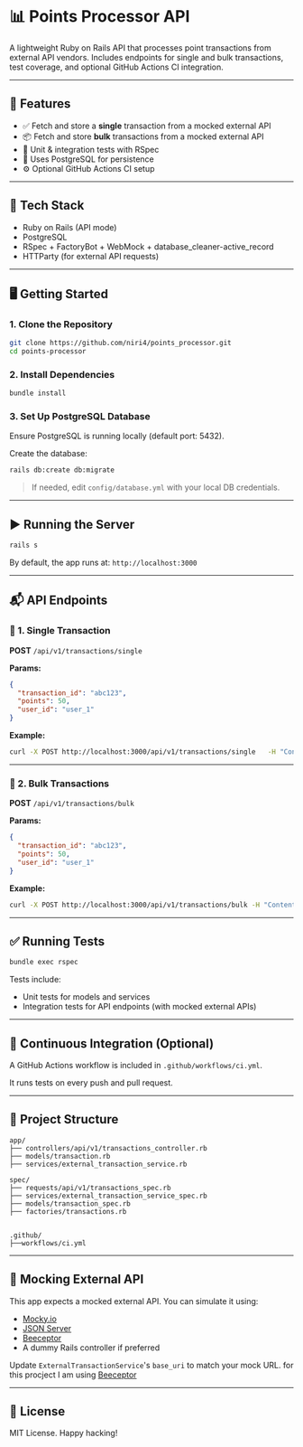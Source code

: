
# 📊 Points Processor API

A lightweight Ruby on Rails API that processes point transactions from external API vendors. Includes endpoints for single and bulk transactions, test coverage, and optional GitHub Actions CI integration.

---

## 🚀 Features

- ✅ Fetch and store a **single** transaction from a mocked external API
- 📦 Fetch and store **bulk** transactions from a mocked external API
- 🧪 Unit & integration tests with RSpec
- 🐘 Uses PostgreSQL for persistence
- ⚙️ Optional GitHub Actions CI setup

---

## 🧰 Tech Stack

- Ruby on Rails (API mode)
- PostgreSQL
- RSpec + FactoryBot + WebMock + database_cleaner-active_record
- HTTParty (for external API requests)

---

## 🖥️ Getting Started

### 1. Clone the Repository

```bash
git clone https://github.com/niri4/points_processor.git
cd points-processor
```

### 2. Install Dependencies

```bash
bundle install
```

### 3. Set Up PostgreSQL Database

Ensure PostgreSQL is running locally (default port: 5432).

Create the database:

```bash
rails db:create db:migrate
```

> If needed, edit `config/database.yml` with your local DB credentials.

---

## ▶️ Running the Server

```bash
rails s
```

By default, the app runs at: `http://localhost:3000`

---

## 📬 API Endpoints

### 🔹 1. Single Transaction

**POST** `/api/v1/transactions/single`

**Params:**
```json
{
  "transaction_id": "abc123",
  "points": 50,
  "user_id": "user_1"
}
```

**Example:**
```bash
curl -X POST http://localhost:3000/api/v1/transactions/single   -H "Content-Type: application/json"   -d '{"transaction_id": "abc123", "points": 50, "user_id": "user_1"}'
```

---

### 🔹 2. Bulk Transactions

**POST** `/api/v1/transactions/bulk`

**Params:**
```json
{
  "transaction_id": "abc123",
  "points": 50,
  "user_id": "user_1"
}

```

**Example:**
```bash
curl -X POST http://localhost:3000/api/v1/transactions/bulk -H "Content-Type: application/json"   -d '{ "transactions": [{"transaction_id": "abc123", "points": 50, "user_id": "user_1"},{"transaction_id": "abc12345", "points": 50, "user_id": "user_1"}, {"transaction_id": "abchelo12345", "points": 50, "user_id": "user_1"}] }'
```

---

## ✅ Running Tests

```bash
bundle exec rspec
```

Tests include:

- Unit tests for models and services
- Integration tests for API endpoints (with mocked external APIs)

---

## 🔄 Continuous Integration (Optional)

A GitHub Actions workflow is included in `.github/workflows/ci.yml`.

It runs tests on every push and pull request.

---

## 📁 Project Structure

```
app/
├── controllers/api/v1/transactions_controller.rb
├── models/transaction.rb
├── services/external_transaction_service.rb

spec/
├── requests/api/v1/transactions_spec.rb
├── services/external_transaction_service_spec.rb
├── models/transaction_spec.rb
├── factories/transactions.rb


.github/
├──workflows/ci.yml

```

---

## 🧪 Mocking External API

This app expects a mocked external API. You can simulate it using:

- [Mocky.io](https://www.mocky.io/)
- [JSON Server](https://github.com/typicode/json-server)
- [Beeceptor](https://beeceptor.com/)
- A dummy Rails controller if preferred

Update `ExternalTransactionService`'s `base_uri` to match your mock URL. for this procject I am using [Beeceptor](https://beeceptor.com/)

---

## 📜 License

MIT License. Happy hacking!
